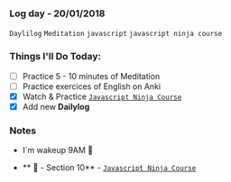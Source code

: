 ### Log day - 20/01/2018

`Daylilog`  `Meditation` `javascript` `javascript ninja course`

### Things I'll Do Today:

* [ ] Practice 5 - 10 minutes of Meditation
* [ ] Practice exercices of English on Anki
* [x] Watch & Practice [`Javascript Ninja Course`](https://github.com/wgoulart/course-javascript-ninja)
* [x] Add new **Dailylog**

### Notes
- I`m wakeup 9AM 😤

* ** :bug: -  Section 10** - [`Javascript Ninja Course`](https://github.com/wgoulart/course-javascript-ninja)
